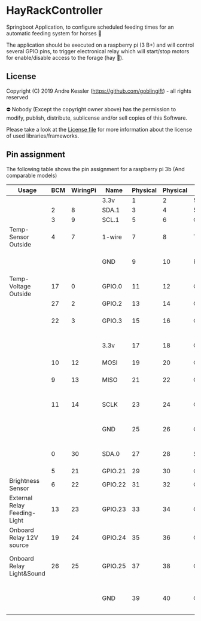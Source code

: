 # HayRackController
Springboot Application, to configure scheduled feeding times for an automatic feeding system for horses 🐴

The application should be executed on a raspberry pi (3 B+) and will control several GPIO pins, to trigger electronical relay which will start/stop motors for enable/disable access to the forage (hay 🌾).

## License
Copyright (C) 2019 Andre Kessler (https://github.com/goblingift) - all rights reserved

:no_entry: Nobody (Except the copyright owner above) has the permission to modify, publish, distribute, sublicense and/or sell copies of this Software.

Please take a look at the [License file](LICENSE.md) for more information about the license of used libraries/frameworks.


## Pin assignment
The following table shows the pin assignment for a raspberry pi 3b (And comparable models)

| Usage                        	| BCM 	| WiringPi 	| Name    	| Physical 	| Physical 	| Name    	| WiringPi 	| BCM 	| Usage                     	|
|------------------------------	|-----	|----------	|---------	|----------	|----------	|---------	|----------	|-----	|---------------------------	|
|                              	|     	|          	| 3.3v    	| 1        	| 2        	| 5v      	|          	|     	|                           	|
|                              	| 2   	| 8        	| SDA.1   	| 3        	| 4        	| 5v      	|          	|     	|                           	|
|                              	| 3   	| 9        	| SCL.1   	| 5        	| 6        	| GND     	|          	|     	|                           	|
| Temp-Sensor Outside          	| 4   	| 7        	| 1-wire  	| 7        	| 8        	| TxD     	| 15       	| 14  	| Load-cell 1 DAT           	|
|                              	|     	|          	| GND     	| 9        	| 10       	| RxD     	| 16       	| 15  	| Load-cell 1 SCK           	|
| Temp-Voltage Outside         	| 17  	| 0        	| GPIO.0  	| 11       	| 12       	| GPIO.1  	| 1        	| 18  	|                           	|
|                              	| 27  	| 2        	| GPIO.2  	| 13       	| 14       	| GND     	|          	|     	|                           	|
|                              	| 22  	| 3        	| GPIO.3  	| 15       	| 16       	| GPIO.4  	| 4        	| 23  	| Load-cell 2 DAT           	|
|                              	|     	|          	| 3.3v    	| 17       	| 18       	| GPIO.5  	| 5        	| 24  	| Load-cell 2 SCK           	|
|                              	| 10  	| 12       	| MOSI    	| 19       	| 20       	| GND     	|          	|     	|                           	|
|                              	| 9   	| 13       	| MISO    	| 21       	| 22       	| GPIO.6  	| 6        	| 25  	| Load-cell 3 DAT           	|
|                              	| 11  	| 14       	| SCLK    	| 23       	| 24       	| CE0     	| 10       	| 8   	| Load-cell 3 SCK           	|
|                              	|     	|          	| GND     	| 25       	| 26       	| CE1     	| 11       	| 7   	| Load-cell 4 DAT           	|
|                              	| 0   	| 30       	| SDA.0   	| 27       	| 28       	| SCL.0   	| 31       	| 1   	| Load-cell 4 SCK           	|
|                              	| 5   	| 21       	| GPIO.21 	| 29       	| 30       	| GND     	|          	|     	|                           	|
| Brightness Sensor            	| 6   	| 22       	| GPIO.22 	| 31       	| 32       	| GPIO.26 	| 26       	| 12  	|                           	|
| External Relay Feeding-Light 	| 13  	| 23       	| GPIO.23 	| 33       	| 34       	| GND     	|          	|     	|                           	|
| Onboard Relay 12V source     	| 19  	| 24       	| GPIO.24 	| 35       	| 36       	| GPIO.27 	| 27       	| 16  	|                           	|
| Onboard Relay Light&Sound    	| 26  	| 25       	| GPIO.25 	| 37       	| 38       	| GPIO.28 	| 28       	| 20  	| Onboard Relay Motor open  	|
|                              	|     	|          	| GND     	| 39       	| 40       	| GPIO.29 	| 29       	| 21  	| Onboard Relay Motor close 	|